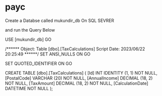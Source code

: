 # payc

Create a Databse called mukundir_db On SQL SEVRER 

and run the Query Below 

USE [mukundir_db]
GO

/****** Object: Table [dbo].[TaxCalculations] Script Date: 2023/06/22 20:25:49 ******/
SET ANSI_NULLS ON
GO

SET QUOTED_IDENTIFIER ON
GO

CREATE TABLE [dbo].[TaxCalculations] (
    [Id]              INT             IDENTITY (1, 1) NOT NULL,
    [PostalCode]      VARCHAR (20)    NOT NULL,
    [AnnualIncome]    DECIMAL (18, 2) NOT NULL,
    [TaxAmount]       DECIMAL (18, 2) NOT NULL,
    [CalculationDate] DATETIME        NOT NULL
);


